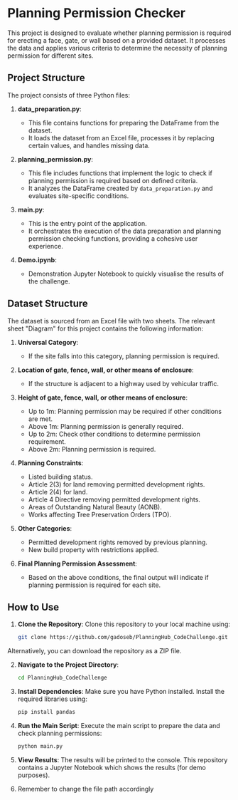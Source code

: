 # Planning Permission Checker

This project is designed to evaluate whether planning permission is required for erecting a face, gate, or wall based on a provided dataset. It processes the data and applies various criteria to determine the necessity of planning permission for different sites.

## Project Structure

The project consists of three Python files:

1. **data_preparation.py**: 
   - This file contains functions for preparing the DataFrame from the dataset. 
   - It loads the dataset from an Excel file, processes it by replacing certain values, and handles missing data.

2. **planning_permission.py**: 
   - This file includes functions that implement the logic to check if planning permission is required based on defined criteria.
   - It analyzes the DataFrame created by `data_preparation.py` and evaluates site-specific conditions.

3. **main.py**: 
   - This is the entry point of the application. 
   - It orchestrates the execution of the data preparation and planning permission checking functions, providing a cohesive user experience.
  
4. **Demo.ipynb**:
   - Demonstration Jupyter Notebook to quickly visualise the results of the challenge.

## Dataset Structure

The dataset is sourced from an Excel file with two sheets. The relevant sheet "Diagram" for this project contains the following information:

1. **Universal Category**: 
   - If the site falls into this category, planning permission is required.

2. **Location of gate, fence, wall, or other means of enclosure**:
   - If the structure is adjacent to a highway used by vehicular traffic.

3. **Height of gate, fence, wall, or other means of enclosure**:
   - Up to 1m: Planning permission may be required if other conditions are met.
   - Above 1m: Planning permission is generally required.
   - Up to 2m: Check other conditions to determine permission requirement.
   - Above 2m: Planning permission is required.

4. **Planning Constraints**:
   - Listed building status.
   - Article 2(3) for land removing permitted development rights.
   - Article 2(4) for land.
   - Article 4 Directive removing permitted development rights.
   - Areas of Outstanding Natural Beauty (AONB).
   - Works affecting Tree Preservation Orders (TPO).

5. **Other Categories**:
   - Permitted development rights removed by previous planning.
   - New build property with restrictions applied.

6. **Final Planning Permission Assessment**: 
   - Based on the above conditions, the final output will indicate if planning permission is required for each site.

## How to Use

1. **Clone the Repository**:
   Clone this repository to your local machine using:
   ```bash
   git clone https://github.com/gadoseb/PlanningHub_CodeChallenge.git

Alternatively, you can download the repository as a ZIP file.

2. **Navigate to the Project Directory**:

   ```bash
   cd PlanningHub_CodeChallenge

3. **Install Dependencies**: Make sure you have Python installed. Install the required libraries using:

   ```bash
   pip install pandas

4. **Run the Main Script**: Execute the main script to prepare the data and check planning permissions:

   ```bash
   python main.py

5. **View Results**: The results will be printed to the console. This repository contains a Jupyter Notebook which shows the results (for demo purposes).

6. Remember to change the file path accordingly
